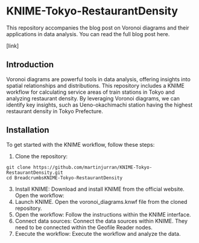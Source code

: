 # KNIME-Tokyo-RestaurantDensity
This repository accompanies the blog post on Voronoi diagrams and their applications in data analysis. You can read the full blog post here.

[link]

## Introduction
Voronoi diagrams are powerful tools in data analysis, offering insights into spatial relationships and distributions. This repository includes a KNIME workflow for calculating service areas of train stations in Tokyo and analyzing restaurant density. By leveraging Voronoi diagrams, we can identify key insights, such as Ueno-okachimachi station having the highest restaurant density in Tokyo Prefecture.

## Installation
To get started with the KNIME workflow, follow these steps:

1. Clone the repository:
```
git clone https://github.com/martinjurran/KNIME-Tokyo-RestaurantDensity.git
cd BreadcrumbsKNIME-Tokyo-RestaurantDensity

```

3. Install KNIME:
Download and install KNIME from the official website.
Open the workflow:
4. Launch KNIME.
Open the voronoi_diagrams.knwf file from the cloned repository.
5. Open the workflow:
Follow the instructions within the KNIME interface.
6. Connect data sources:
Connect the data sources within KNIME. They need to be connected within the Geofile Reader nodes.
 5. Execute the workflow:
Execute the workflow and analyze the data.
